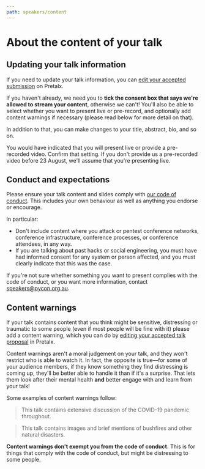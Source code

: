 ```yaml
---
path: speakers/content
---
```


# About the content of your talk

## Updating your talk information

If you need to update your talk information, you can [edit your accepted submission](https://pretalx.com/pycon-au-2020/me/submissions/) on Pretalx.

If you haven't already, we need you to **tick the consent box that says we're allowed to stream your content**, otherwise we can't! You'll also be able to select whether you want to present live or pre-record, and optionally add content warnings if necessary (please read below for more detail on that).

In addition to that, you can make changes to your title, abstract, bio, and so on.

You would have indicated that you will present live or provide a pre-recorded video. Confirm that setting. If you don't provide us a pre-recorded video before 23 August, we'll assume that you're presenting live.

## Conduct and expectations

Please ensure your talk content and slides comply with [our code of conduct](/conduct). This includes your own behaviour as well as anything you endorse or encourage.

In particular:

- Don't include content where you attack or pentest conference networks, conference infrastructure, conference processes, or conference attendees, in any way.
- If you are talking about past hacks or social engineering, you must have had informed consent for any system or person affected, and you must clearly indicate that this was the case.

If you're not sure whether something you want to present complies with the code of conduct, or you want more information, contact [speakers@pycon.org.au](mailto:speakers@pycon.org.au).

## Content warnings

If your talk contains content that you think might be sensitive, distressing or traumatic to some people (even if most people will be fine with it) please add a content warning, which you can do by [editing your accepted talk proposal](https://pretalx.com/pycon-au-2020/me/submissions/) in Pretalx.

Content warnings aren't a moral judgement on your talk, and they won't restrict who is able to watch it. In fact, the opposite is true&mdash;for some of your audience members, if they know something they find distressing is coming up, they'll be better able to handle it than if it's a surprise. That lets them look after their mental health **and** better engage with and learn from your talk!

Some examples of content warnings follow:

> This talk contains extensive discussion of the COVID-19 pandemic throughout.

> This talk contains images and brief mentions of bushfires and other natural disasters.

**Content warnings don't exempt you from the code of conduct.** This is for things that comply with the code of conduct, but might be distressing to some people.

